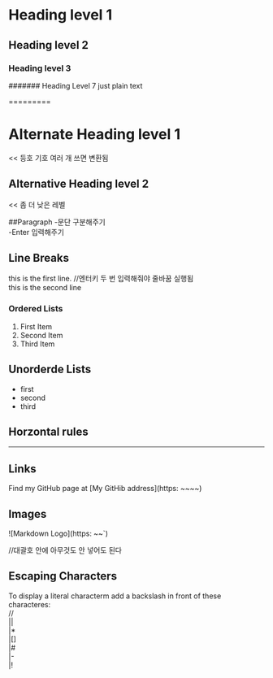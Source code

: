# Heading level 1
## Heading level 2
### Heading level 3

####### Heading Level 7 just plain text

=========

Alternate Heading level 1
========== 
<< 등호 기호 여러 개 쓰면 변환됨

Alternative Heading level 2
--------
<< 좀 더 낮은 레벨


##Paragraph
-문단 구분해주기  
-Enter 입력해주기



## Line Breaks
this is the first line. //엔터키 두 번 입력해줘야 줄바꿈 실행됨  
this is the second line


### Ordered Lists
1. First Item
2. Second Item
3. Third Item


## Unorderde Lists
- first
- second
- third

## Horzontal rules
---

## Links
Find my GitHub page at [My GitHib address](https: ~~~~)


## Images
![Markdown Logo](https: ~~`)  

//대괄호 안에 아무것도 안 넣어도 된다

## Escaping Characters

To display a literal characterm add a backslash in front of these characteres:  
//  
||  
|*  
|[]  
|#  
|-  
|!  

  






